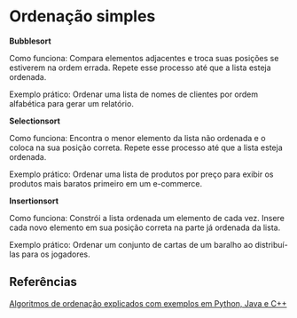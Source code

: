 # Ordenação simples

**Bubblesort**

Como funciona: Compara elementos adjacentes e troca suas posições se estiverem na ordem errada. Repete esse processo até que a lista esteja ordenada.

Exemplo prático: Ordenar uma lista de nomes de clientes por ordem alfabética para gerar um relatório.

**Selectionsort**

Como funciona: Encontra o menor elemento da lista não ordenada e o coloca na sua posição correta. Repete esse processo até que a lista esteja ordenada.

Exemplo prático: Ordenar uma lista de produtos por preço para exibir os produtos mais baratos primeiro em um e-commerce.

**Insertionsort**

Como funciona: Constrói a lista ordenada um elemento de cada vez. Insere cada novo elemento em sua posição correta na parte já ordenada da lista.

Exemplo prático: Ordenar um conjunto de cartas de um baralho ao distribuí-las para os jogadores.

## Referências

[Algoritmos de ordenação explicados com exemplos em Python, Java e C++](https://www.freecodecamp.org/portuguese/news/algoritmos-de-ordenacao-explicados-com-exemplos-em-python-java-e-c/)